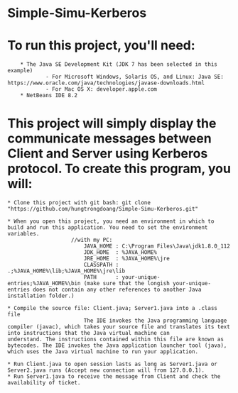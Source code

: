 # Simple-Simu-Kerberos
# To run this project, you'll need:
		* The Java SE Development Kit (JDK 7 has been selected in this example)
				- For Microsoft Windows, Solaris OS, and Linux: Java SE: https://www.oracle.com/java/technologies/javase-downloads.html
				- For Mac OS X: developer.apple.com
		* NetBeans IDE 8.2 

# This project will simply display the communicate messages between Client and Server using Kerberos protocol. To create this program, you will:

    * Clone this project with git bash: git clone "https://github.com/hungtrongdoang/Simple-Simu-Kerberos.git" 

    * When you open this project, you need an environment in which to build and run this application. You need to set the environment variables.
    					//with my PC:
							JAVA_HOME : C:\Program Files\Java\jdk1.8.0_112
							JDK_HOME  : %JAVA_HOME%
							JRE_HOME  : %JAVA_HOME%\jre
							CLASSPATH : .;%JAVA_HOME%\lib;%JAVA_HOME%\jre\lib
							PATH      : your-unique-entries;%JAVA_HOME%\bin (make sure that the longish your-unique-entries does not contain any other references to another Java installation folder.)

    * Compile the source file: Client.java; Server1.java into a .class file
							The IDE invokes the Java programming language compiler (javac), which takes your source file and translates its text into instructions that the Java virtual machine can 								understand. The instructions contained within this file are known as bytecodes. The IDE invokes the Java application launcher tool (java), which uses the Java virtual machine to run your application.

    * Run Client.java to open session lasts as long as Server1.java or Server2.java runs (Accept new connection will from 127.0.0.1).
    * Run Server1.java to receive the message from Client and check the availability of ticket.

   
